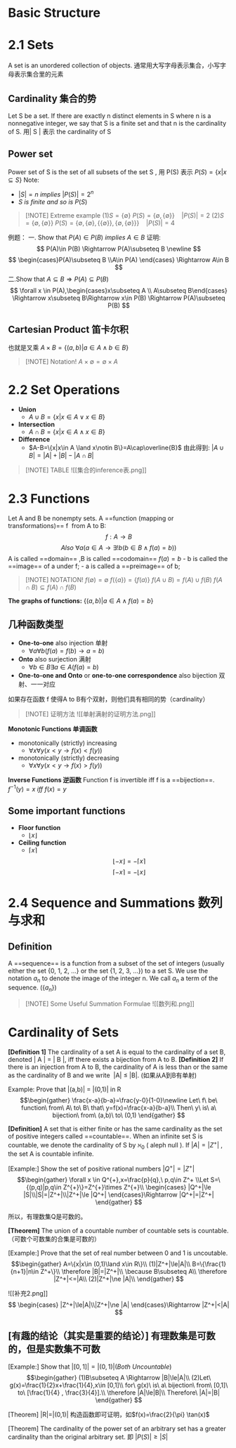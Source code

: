 # Basic Structure
# 2.1 Sets
A set is an unordered collection of objects.
通常用大写字母表示集合，小写字母表示集合里的元素

## Cardinality 集合的势
Let S be a set. If there are exactly n distinct elements in S where n is a nonnegative integer, we say that S is a finite set and that n is the cardinality of S.
用| S | 表示 the cardinality of S

## Power set
Power set of S is the set of all subsets of the set S , 用 P(S) 表示
$P(S)=\{x|x\subseteq S\}$
Note:
- $|S|=n\ implies\ |P(S)|=2^n$
- $S\ is\ finite\ and\ so\ is\ P(S)$

> [!NOTE] Extreme example
> (1)$S=\{\emptyset\}$
>    $P(S)=\{\emptyset ,\{\emptyset\}\}\ \ \ \ |P(S)|=2$ 
> (2)$S=\{\emptyset ,\{\emptyset\}\}$ 
> $P(S)=\{\emptyset , \{\emptyset \} , \{\{\emptyset\}\} , \{\emptyset ,\{\emptyset\}\}\}\ \ \ \ |P(S)|=4$

例题：
一. Show that $P(A)\in P(B)\ implies\ A\in B$
证明:
$$
P(A)\in P(B) \Rightarrow P(A)\subseteq B \newline $$
$$
\begin{cases}P(A)\subseteq B \\A\in P(A) \end{cases} \Rightarrow A\in B 
$$
二.Show that $A\subseteq B \Rightarrow P(A)\subseteq P(B)$
$$
\forall x \in P(A),\begin{cases}x\subseteq A \\ A\subseteq B\end{cases} \Rightarrow x\subseteq B\Rightarrow x\in P(B) \Rightarrow P(A)\subseteq P(B)
$$

## Cartesian Product 笛卡尔积
也就是叉乘
$A\times B=\{(a,b)|a\in A\land b\in B\}$
> [!NOTE] Notation!
>$A\times \emptyset =\emptyset \times A$

# 2.2 Set Operations
- **Union** 
	- $A\cup B=\{x|x\in A\lor x\in B\}$
- **Intersection**
	- $A\cap B=\{x|x\in A \land x\in B\}$
- **Difference**
	- $A-B=\{x|x\in A \land x\notin B\}=A\cap\overline{B}$
由此得到:
$|A\cup B|=|A|+|B|-|A\cap B|$

> [!NOTE] TABLE
> ![[集合的inference表.png]]


# 2.3 Functions
Let A and B be nonempty sets. A ==function (mapping or transformations)== f  from A to B:
$$
f:A\to B
$$
$$
Also\ \forall a(a\in A\to \exists !b(b\in B\land f(a)=b))
$$
A is called ==domain== ,B is called ==codomain==
$f(a)=b$ 
	- b is called the ==image== of a under f;
	- a is called a ==preimage== of b;

> [!NOTE] NOTATION!
> $f(\emptyset)=\emptyset$
> $f(\{a\})=\{f(a)\}$
> $f(A\cup B)=f(A)\cup f(B)$
> $f(A\cap B)\subseteq f(A)\cap f(B)$

**The graphs of functions:**
$\{(a,b)|a\in A \land f(a)=b\}$

## 几种函数类型
- **One-to-one** also injection 单射
	- $\forall a\forall b(f(a)=f(b)\to a=b)$
- **Onto** also surjection 满射
	- $\forall b\in B \exists a \in A(f(a)=b)$
- **One-to-one and Onto** or **one-to-one correspondence** also bijection 双射、一一对应

如果存在函数 f 使得A to B有个双射，则他们具有相同的势（cardinality）

> [!NOTE] 证明方法
> ![[单射满射的证明方法.png]]


**Monotonic Functions 单调函数**
- monotonically (strictly) increasing
	- $\forall x \forall y(x<y\to f(x)<f(y))$
- monotonically (strictly) decreasing
	- $\forall x \forall y(x<y\to f(x)>f(y))$

**Inverse Functions 逆函数**
Function f is invertible iff f is a ==bijection==.
$f^{-1}(y)=x\ iff\ f(x)=y$

## Some important functions
- **Floor function**
	- $\lfloor x\rfloor$
- **Ceiling function**
	- $\lceil x\rceil$
$$
\lfloor -x\rfloor =-\lceil x\rceil
$$
$$
\lceil -x\rceil=-\lfloor x\rfloor
$$

# 2.4 Sequence and Summations 数列与求和

## Definition
A ==sequence== is a function from a subset of the set of integers (usually either the set {0, 1, 2, …} or the set {1, 2, 3, …}) to a set S. We use the notation $a_n$ to denote the image of the integer n. We call $a_n$ a term of the sequence. ($\{a_n\}$)
> [!NOTE] Some Useful Summation Formulae
> ![[数列和.png]]

# Cardinality of Sets
**[Definition 1]** The cardinality of a set A is equal to the cardinality of a set B, denoted | A | = | B |, iff there exists a bijection from A to B.
**[Definition 2]** If there is an injection from A to B, the cardinality of A is less than or the same as the cardinality of B and we write  |A| ≤ |B|. (如果从A到B有单射)

Example:
Prove that |(a,b)| = |(0,1)| in R
$$\begin{gather}
\frac{x-a}{b-a}=\frac{y-0}{1-0}\newline
Let\ f\ be\ function\ from\ A\ to\ B\ that\ y=f(x)=\frac{x-a}{b-a}\\
Then\ y\ is\ a\ bijection\ from\ (a,b)\ to\ (0,1)
\end{gather}
$$

**[Definition]** A set that is either finite or has the same cardinality as the set of positive integers called ==countable==.
	When an infinite set S is countable, we denote the cardinality of S by $\aleph _0$ ( aleph null ).
	If $|A|=|Z^+|$ , the set A is countable infinite.

[Example:]
	Show the set of positive rational numbers $|Q^+|=|Z^+|$
$$\begin{gather}
\forall x \in Q^{+},x=\frac{p}{q},\ p,q\in Z^+
\\Let S=\{(p,q)|p,q\in Z^{+}\}=Z^{+}\times Z^{+}\\
\begin{cases} |Q^+|\le |S|\\|S|=|Z^+|\\|Z^+|\le |Q^+|
\end{cases}\Rightarrow |Q^+|=|Z^+|
\end{gather}
$$


所以，有理数集Q是可数的。

**[Theorem]** The union of a countable number of countable sets is countable.（可数个可数集的合集是可数的）

[Example:]
	Prove that the set of real number between 0 and 1 is uncoutable.
$$\begin{gather}
A=\{x|x\in (0,1)\land x\in R\}\\
(1)|Z^+|\le|A|\\
B=\{\frac{1}{n+1}|n\in Z^+\}\\
\therefore |B|=|Z^+|\\
\because B\subseteq A\\
\therefore |Z^+|<=|A\\
(2)|Z^+|\ne |A|\\
\end{gather}
$$

![[补充2.png]]
$$
\begin{cases} |Z^+|\le|A|\\|Z^+|\ne |A|
\end{cases}\Rightarrow |Z^+|<|A|
$$

## **[有趣的结论（其实是重要的结论）]** 有理数集是可数的，但是实数集不可数


[Example:]
	Show that $|[0,1]|=|(0,1)|(Both\ Uncountable)$
$$\begin{gather}
(1)B\subseteq A \Rightarrow |B|\le|A|\\
(2)Let\ g(x)=\frac{1}{2}x+\frac{1}{4},x\in [0,1]\\
for\ g(x)\ is\ a\ bijection\ from\ [0,1]\ to\ [\frac{1}{4} , \frac{3}{4}].\\
\therefore |A|\le|B|\\
Therefore\ |A|=|B|
\end{gather}
$$

[Theorem] |R|=|(0,1)|
	构造函数即可证明，如$f(x)=\frac{2}{\pi} \tan(x)$

[Theorem] The cardinality of the power set of an arbitrary set has a greater cardinality than the original arbitrary set.
即 $|P(S)|\ge |S|$
